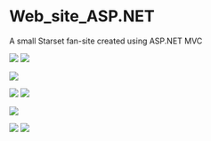 # Web_site_ASP.NET
A small Starset fan-site created using ASP.NET MVC


![](gif/1.gif)
![](gif/2.gif)

![](gif/3.gif)

![](gif/4.gif)
![](gif/5.gif)

![](gif/6.gif)

![](gif/7.gif)
![](gif/8.gif)


